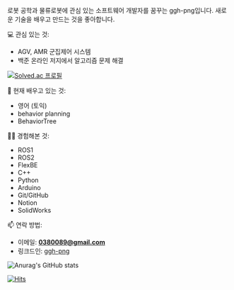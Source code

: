 



  
  로봇 공학과 물류로봇에 관심 있는 소프트웨어 개발자를 꿈꾸는 ggh-png입니다. 새로운 기술을 배우고 만드는 것을 좋아합니다.

💻 관심 있는 것:

- AGV, AMR 군집제어 시스템 
- 백준 온라인 저지에서 알고리즘 문제 해결
  
[![Solved.ac
프로필](http://mazassumnida.wtf/api/mini/generate_badge?boj=dntjd292)](https://solved.ac/dntjd292)  

🌱 현재 배우고 있는 것:
- 영어 (토익)
- behavior planning
- BehaviorTree
  
👨‍💻 경험해본 것:
- ROS1
- ROS2
- FlexBE
- C++
- Python
- Arduino
- Git/GitHub
- Notion
- SolidWorks

📫 연락 방법:

- 이메일: **[0380089@gmail.com](mailto:0380089@gmail.com)**
- 링크드인: [ggh-png
](https://www.linkedin.com/in/%EC%9A%B0%EC%84%B1-%EC%9C%A4-524b54207/)
  

![Anurag's GitHub stats](https://github-readme-stats.vercel.app/api?username=ggh-png&show_icons=true&theme=dark)
<p align="light">
  

[![Hits](https://hits.seeyoufarm.com/api/count/incr/badge.svg?url=https%3A%2F%2Fgithub.com%2Fggh-png&count_bg=%2379C83D&title_bg=%23555555&icon=github.svg&icon_color=%23E7E7E7&title=hits&edge_flat=false)](https://hits.seeyoufarm.com)

  
  
